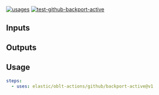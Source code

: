 # <!--name--><!--/name-->

[![usages](https://img.shields.io/badge/usages-white?logo=githubactions&logoColor=blue)](https://github.com/search?q=elastic%2Foblt-actions%2Fgithub%2Fbackport-active+%28path%3A.github%2Fworkflows+OR+path%3A**%2Faction.yml+OR+path%3A**%2Faction.yaml%29&type=code)
[![test-github-backport-active](https://github.com/elastic/oblt-actions/actions/workflows/test-github-backport-active.yml/badge.svg?branch=main)](https://github.com/elastic/oblt-actions/actions/workflows/test-github-backport-active.yml)

<!--description-->

## Inputs
<!--inputs-->

## Outputs
<!--outputs-->

## Usage
<!--usage action="elastic/oblt-actions/<action-path>" version="env:VERSION"-->
```yaml
steps:
  - uses: elastic/oblt-actions/github/backport-active@v1
```
<!--/usage-->
